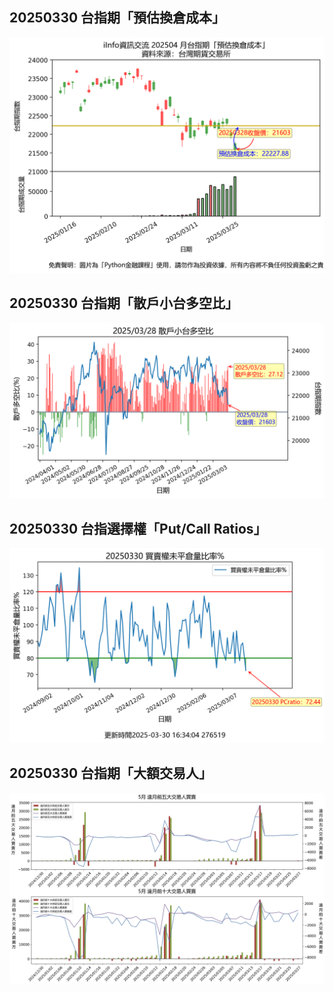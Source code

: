 ## 20250330 台指期「預估換倉成本」
![](images/txfcost.png)

## 20250330 台指期「散戶小台多空比」
![](images/bbiri.png)

## 20250330 台指選擇權「Put/Call Ratios」
![](images/pcratio.png)

## 20250330 台指期「大額交易人」
![](images/blocktrade.png)

